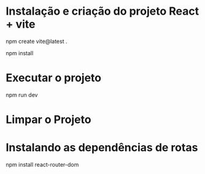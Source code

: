 # Instalação e criação do projeto React + vite
 
 npm create vite@latest .

 npm install

# Executar o projeto

npm run dev

# Limpar o Projeto 

# Instalando as dependências de rotas

 npm install react-router-dom




